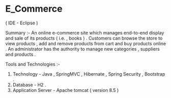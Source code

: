 # E_Commerce

( IDE - Eclipse )

Summary :- An online e-commerce site which manages end-to-end display and sale of its products ( i.e. , books ) . Customers can browse the store to view products , add and remove products from cart and buy products online . An administrator has the authority to manage new categories , suppliers and products .

Tools and Technologies :-

1. Technology - Java , SpringMVC , Hibernate , Spring Security , Bootstrap .
2. Database - H2 .
3. Application Server - Apache tomcat ( version 8.5 )
